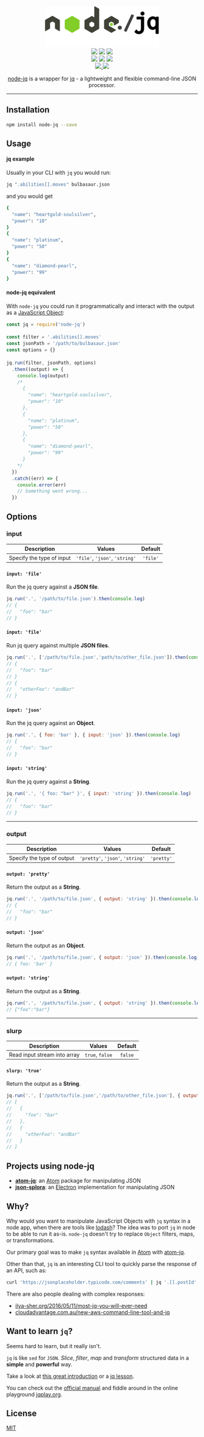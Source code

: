 <p align="center">
  <img width="300" alt="node-jq logo" src="docs/assets/logo-with-margin.png" />
  <br>
  <a href="http://standardjs.com/"><img src="https://img.shields.io/badge/code%20style-standard-brightgreen.svg?maxAge=3600"></a>
  <a href="https://lima.codeclimate.com/github/sanack/node-jq/coverage"><img src="https://lima.codeclimate.com/github/sanack/node-jq/badges/coverage.svg" /></a>
  <a href="https://lima.codeclimate.com/github/sanack/node-jq"><img src="https://lima.codeclimate.com/github/sanack/node-jq/badges/gpa.svg" /></a>
  <br>
  <a href="https://www.npmjs.com/package/node-jq"><img src="https://img.shields.io/npm/dm/node-jq.svg?maxAge=3600"></a>
  <a href="https://www.npmjs.com/package/node-jq"><img src="https://img.shields.io/npm/v/node-jq.svg?maxAge=3600"></a>
  <a href="https://gitter.im/davesnx/node-jq?utm_source=badge&utm_medium=badge&utm_campaign=pr-badge"><img src="https://badges.gitter.im/davesnx/node-jq.svg"></a>
  <br>
    <a href="https://travis-ci.org/sanack/node-jq">
      <img src="https://img.shields.io/travis/sanack/node-jq/master.svg?label=travis-ci">
    </a>
    <a href="https://ci.appveyor.com/project/sanack/node-jq">
      <img src="https://ci.appveyor.com/api/projects/status/tll1w031cecou4dq/branch/master?svg=true">
    </a>
</p>

<p align="center">
  <a href="https://github.com/sanack/node-jq">node-jq</a> is a wrapper for <a href="https://stedolan.github.io/jq/">jq</a> - a lightweight and flexible command-line JSON processor.
</p>

---

## Installation

```bash
npm install node-jq --save
```

## Usage

#### jq example

Usually in your CLI with `jq` you would run:

```bash
jq ".abilities[].moves" bulbasaur.json
```
and you would get
```bash
{
  "name": "heartgold-soulsilver",
  "power": "10"
}
{
  "name": "platinum",
  "power": "50"
}
{
  "name": "diamond-pearl",
  "power": "99"
}
```

#### node-jq equivalent

With `node-jq` you could run it programmatically and interact with the output as a [JavaScript Object](http://javascript.info/tutorial/objects):

```javascript
const jq = require('node-jq')

const filter = '.abilities[].moves'
const jsonPath = '/path/to/bulbasaur.json'
const options = {}

jq.run(filter, jsonPath, options)
  .then((output) => {
    console.log(output)
    /*
      {
        "name": "heartgold-soulsilver",
        "power": "10"
      },
      {
        "name": "platinum",
        "power": "50"
      },
      {
        "name": "diamond-pearl",
        "power": "99"
      }
    */
  })
  .catch((err) => {
    console.error(err)
    // Something went wrong...
  })
```

## Options

### input
|        Description        |             Values             |  Default |
|:-------------------------:|:------------------------------:|:--------:|
| Specify the type of input | `'file'`, `'json'`, `'string'` | `'file'` |
#### `input: 'file'`

Run the jq query against a **JSON file**.
```js
jq.run('.', '/path/to/file.json').then(console.log)
// {
//   "foo": "bar"
// }
```

#### `input: 'file'`

Run jq query against multiple **JSON files**.
```js
jq.run('.', ['/path/to/file.json','path/to/other_file.json']).then(console.log)
// {
//   "foo": "bar"
// }
// {
//   "otherFoo": "andBar"
// }
```

#### `input: 'json'`

Run the jq query against an **Object**.
```js
jq.run('.', { foo: 'bar' }, { input: 'json' }).then(console.log)
// {
//   "foo": "bar"
// }
```
#### `input: 'string'`

Run the jq query against a **String**.
```js
jq.run('.', '{ foo: "bar" }', { input: 'string' }).then(console.log)
// {
//   "foo": "bar"
// }
```

---

### output
|        Description         |             Values               |   Default  |
|:--------------------------:|:--------------------------------:|:----------:|
| Specify the type of output | `'pretty'`, `'json'`, `'string'` | `'pretty'` |

#### `output: 'pretty'`

Return the output as a **String**.
```js
jq.run('.', '/path/to/file.json', { output: 'string' }).then(console.log)
// {
//   "foo": "bar"
// }
```

#### `output: 'json'`

Return the output as an **Object**.
```js
jq.run('.', '/path/to/file.json', { output: 'json' }).then(console.log)
// { foo: 'bar' }
```

#### `output: 'string'`

Return the output as a **String**.
```js
jq.run('.', '/path/to/file.json', { output: 'string' }).then(console.log)
// {"foo":"bar"}
```
---

### slurp
|         Description          |     Values      | Default |
|:----------------------------:|:---------------:|:-------:|
| Read input stream into array | `true`, `false` | `false` |

#### `slurp: 'true'`

Return the output as a **String**.
```js
jq.run('.', ['/path/to/file.json','/path/to/other_file.json'], { output: 'json' }).then(console.log)
// [
//   {
//     "foo": "bar"
//   },
//   {
//     "otherFoo": "andBar"
//   }
// ]
```

## Projects using **node-jq**

- **[atom-jq](https://github.com/sanack/atom-jq)**: an [Atom](https://atom.io/) package for manipulating JSON
- **[json-splora](https://github.com/wellsjo/JSON-Splora)**: an [Electron](http://electron.atom.io/) implementation for manipulating JSON

## Why?

Why would you want to manipulate JavaScript Objects with `jq` syntax in a node app, when there are tools like [lodash](lodash.com)?
The idea was to port `jq` in node to be able to run it as-is. `node-jq` doesn't try to replace `Object` filters, maps, or transformations.

Our primary goal was to make `jq` syntax available in [Atom](https://atom.io/) with [atom-jq](https://github.com/sanack/atom-jq).

Other than that, `jq` is an interesting CLI tool to quickly parse the response of an API, such as:

```bash
curl 'https://jsonplaceholder.typicode.com/comments' | jq '.[].postId'
```

There are also people dealing with complex responses:

- [ilya-sher.org/2016/05/11/most-jq-you-will-ever-need](https://ilya-sher.org/2016/05/11/most-jq-you-will-ever-need/)
- [cloudadvantage.com.au/new-aws-command-line-tool-and-jq](http://www.cloudadvantage.com.au/new-aws-command-line-tool-and-jq/)

## Want to learn `jq`?

Seems hard to learn, but it really isn't.

`jq` is like `sed` for `JSON`. *Slice*, *filter*, *map* and *transform* structured data in a **simple** and **powerful** way.

Take a look at [this great introduction](https://robots.thoughtbot.com/jq-is-sed-for-json) or a [jq lesson](http://programminghistorian.org/lessons/json-and-jq).

You can check out the [official manual](https://stedolan.github.io/jq/manual) and fiddle around in the online playground [jqplay.org](https://jqplay.org).

## License

[MIT](https://tldrlegal.com/license/mit-license)
